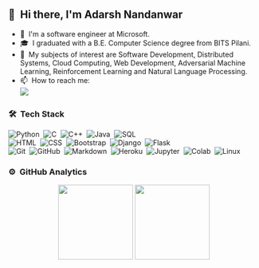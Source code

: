 ## 👋 &nbsp;Hi there, I'm Adarsh Nandanwar
- 🏢 &nbsp;I'm a software engineer at Microsoft.
- 🎓 &nbsp;I graduated with a B.E. Computer Science degree from BITS Pilani.
- 🔭 &nbsp;My subjects of interest are Software Development, Distributed Systems, Cloud Computing, Web Development, Adversarial Machine Learning, Reinforcement Learning and Natural Language Processing.
- 📫 &nbsp;How to reach me:  
<a href="https://www.linkedin.com/in/adarshnandanwar/"><img src="https://img.shields.io/badge/-Adarsh%20Nandanwar-0077B5?style=flat&logo=Linkedin&logoColor=white"/></a>

### 🛠 &nbsp;Tech Stack

![Python](https://img.shields.io/badge/Python%20-%2314354C.svg?logo=python&logoColor=white)&nbsp;
![C](https://img.shields.io/badge/C%20-%232370ED.svg?logo=c&logoColor=white)&nbsp;
![C++](https://img.shields.io/badge/C++%20-%2300599C.svg?logo=c%2B%2B&logoColor=white)&nbsp;
![Java](https://img.shields.io/badge/Java-%23007396.svg?logo=java&logoColor=white)&nbsp;
![SQL](https://img.shields.io/badge/SQL-%2307405e.svg?style=flat&logo=sqlite&logoColor=white)\
![HTML](https://img.shields.io/badge/HTML5%20-%23E34F26.svg?logo=html5&logoColor=white)&nbsp;
![CSS](https://img.shields.io/badge/CSS%20-%231572B6.svg?logo=css3&logoColor=white)&nbsp;
![Bootstrap](https://img.shields.io/badge/Bootstrap-%23563D7C.svg?style=flat&logo=bootstrap&logoColor=white)&nbsp;
![Django](https://img.shields.io/badge/-Django-05122A?style=flat&logo=django&logoColor=092E20)&nbsp;
![Flask](https://img.shields.io/badge/-Flask-05122A?style=flat&logo=flask)\
![Git](https://img.shields.io/badge/Git%20-%23F05033.svg?logo=git&logoColor=white)&nbsp;
![GitHub](https://img.shields.io/badge/-GitHub-05122A?style=flat&logo=github)&nbsp;
![Markdown](https://img.shields.io/badge/-Markdown-05122A?style=flat&logo=markdown)&nbsp;
![Heroku](https://img.shields.io/badge/Heroku%20-%23430098.svg?logo=heroku&logoColor=white)&nbsp;
![Jupyter](https://img.shields.io/badge/Jupyter%20-%23F37626.svg?logo=Jupyter&logoColor=white)&nbsp;
![Colab](https://img.shields.io/badge/Colab-00b56a.svg?logo=google-colab&logoColor=white)&nbsp;
![Linux](https://img.shields.io/badge/Linux-FCC624?style=flat&logo=linux&logoColor=black)&nbsp;

### ⚙️ &nbsp;GitHub Analytics

<p align= "center">
  <img height= "150" src="https://github-readme-stats.vercel.app/api?username=AdarshNandanwar&show_icons=true&include_all_commits=true&hide=stars" />
  <img height= "150" src="https://github-readme-stats.vercel.app/api/top-langs/?username=AdarshNandanwar&layout=compact" />
</p>
